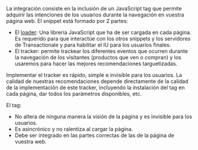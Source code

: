 La integración consiste en la inclusión de un JavaScript tag que permite adquirir las intenciones de los usuarios durante la navegación en vuestra página web. El snippet está formado por 2 partes:
- El [loader](snippet_loader.html): Una librería JavaScript que ha de ser cargada en cada página. Es requerido para que interactúe con los otros snippets y los servidores de Transactionale y para habilitar el IU para los usuarios finales.
- El tracker: permite trackear los diferentes eventos que ocurren durante la navegación de los visitantes (productos que ven o compran) y los usaremos para hacer las mejores recomendaciones targuetizadas.

Implementar el tracker es rápido, simple e invisible para los usuarios. La calidad de nuestras recomendaciones depende directamente de la calidad de la implementación de este tracker, incluyendo la instalación del tag en cada página, dar todos los parámetros disponibles, etc. 

El tag:

- No altera de ninguna manera la visión de la página y es invisible para los usuarios.
- Es asincrónico y no ralentiza al cargar la página.
- Debe ser integrado en las partes correctas de las de la página de vuestra web.
